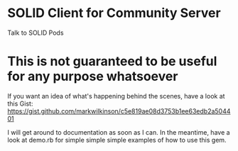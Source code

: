 # SOLID Client for Community Server

Talk to SOLID Pods

# This is not guaranteed to be useful for any purpose whatsoever

If you want an idea of what's happening behind the scenes, have a look at this Gist:  
https://gist.github.com/markwilkinson/c5e819ae08d3753b1ee63edb2a504401

I will get around to documentation as soon as I can.  In the meantime, have a look at demo.rb for simple simple simple examples of how to use this gem.

